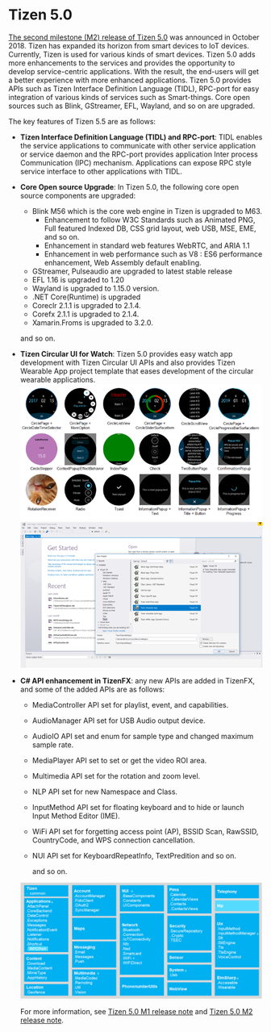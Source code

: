 # Tizen 5.0

[The second milestone (M2) release of Tizen 5.0](../../release-notes/tizen-5-0-m2.md) was announced in October 2018. Tizen has expanded its horizon from smart devices to IoT devices. Currently, Tizen is used for various kinds of smart devices.
Tizen 5.0 adds more enhancements to the services and provides the opportunity to develop service-centric applications. With the result, the end-users will get a better experience with more enhanced applications. Tizen 5.0 provides APIs such as Tizen Interface Definition Language (TIDL), RPC-port for easy integration of various kinds of services such as Smart-things. Core open sources such as Blink, GStreamer, EFL, Wayland, and so on are upgraded.

The key features of Tizen 5.5 are as follows:

* **Tizen Interface Definition Language (TIDL) and RPC-port**: TIDL enables the service applications to communicate with other service application or service daemon and the RPC-port provides application Inter process Communication (IPC) mechanism.
Applications can expose RPC style service interface to other applications with TIDL.

* **Core Open source Upgrade**: In Tizen 5.0, the following core open source components are upgraded:
   - Blink M56 which is the core web engine in Tizen is upgraded to M63.
     - Enhancement to follow W3C Standards such as Animated PNG, Full featured Indexed DB, CSS grid layout, web USB, MSE, EME, and so on.
     - Enhancement in standard web features WebRTC, and ARIA 1.1
     - Enhancement in web performance such as V8 : ES6 performance enhancement, Web Assembly default enabling.
   - GStreamer, Pulseaudio are upgraded to latest stable release
   - EFL 1.16 is upgraded to 1.20
   - Wayland is upgraded to 1.15.0 version.
   - .NET Core(Runtime) is upgraded
    - Coreclr 2.1.1 is upgraded to 2.1.4.
    - Corefx 2.1.1 is upgraded to 2.1.4.
    - Xamarin.Froms is upgraded to 3.2.0.

    and so on.

* **Tizen Circular UI for Watch**: Tizen 5.0 provides easy watch app development with Tizen Circular UI APIs and also provides Tizen Wearable App project template that eases development of the circular wearable applications.
  ![img](media/5.0_introduction_TizenCircularUIforWatch.png)
  ![img](media/5.0_introduction_TizenCircularUIforWatch_template.png)

* **C# API enhancement in TizenFX**: any new APIs are added in TizenFX, and some of the added APIs are as follows:
  - MediaController API set for playlist, event, and capabilities.
  - AudioManager API set for USB Audio output device.
  - AudioIO API set and enum for sample type and changed maximum sample rate.
  - MediaPlayer API set to set or get the video ROI area.
  - Multimedia API set for the rotation and zoom level.
  - NLP API set for new Namespace and Class.
  - InputMethod API set for floating keyboard and to hide or launch Input Method Editor (IME).
  - WiFi API set for forgetting access point (AP), BSSID Scan, RawSSID, CountryCode, and WPS connection cancellation.
  - NUI API set for KeyboardRepeatInfo, TextPredition and so on.

      and so on.

  ![img](media/5.0_introduction_TizenFXAPI_v5.png)

  For more information, see [Tizen 5.0 M1 release note](../../release-notes/tizen-5-0-m1.md) and [Tizen 5.0 M2 release note](../../release-notes/tizen-5-0-m2.md).
